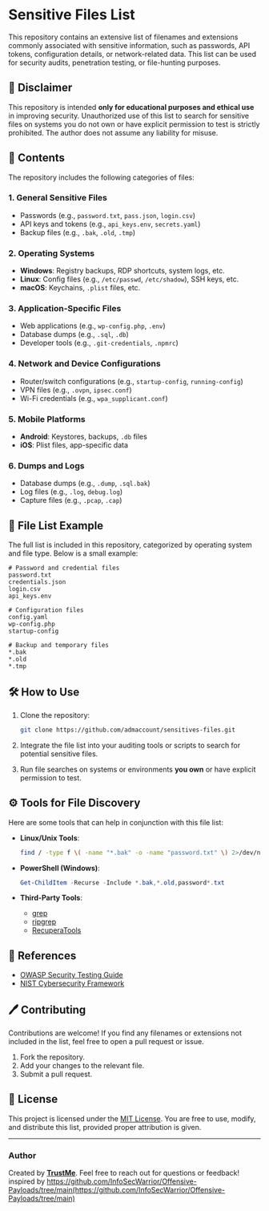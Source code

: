 # Sensitive Files List

This repository contains an extensive list of filenames and extensions commonly associated with sensitive information, such as passwords, API tokens, configuration details, or network-related data. This list can be used for security audits, penetration testing, or file-hunting purposes.

## 🚨 Disclaimer

This repository is intended **only for educational purposes and ethical use** in improving security. Unauthorized use of this list to search for sensitive files on systems you do not own or have explicit permission to test is strictly prohibited. The author does not assume any liability for misuse.

## 📂 Contents

The repository includes the following categories of files:

### 1. General Sensitive Files
- Passwords (e.g., `password.txt`, `pass.json`, `login.csv`)
- API keys and tokens (e.g., `api_keys.env`, `secrets.yaml`)
- Backup files (e.g., `.bak`, `.old`, `.tmp`)

### 2. Operating Systems
- **Windows**: Registry backups, RDP shortcuts, system logs, etc.
- **Linux**: Config files (e.g., `/etc/passwd`, `/etc/shadow`), SSH keys, etc.
- **macOS**: Keychains, `.plist` files, etc.

### 3. Application-Specific Files
- Web applications (e.g., `wp-config.php`, `.env`)
- Database dumps (e.g., `.sql`, `.db`)
- Developer tools (e.g., `.git-credentials`, `.npmrc`)

### 4. Network and Device Configurations
- Router/switch configurations (e.g., `startup-config`, `running-config`)
- VPN files (e.g., `.ovpn`, `ipsec.conf`)
- Wi-Fi credentials (e.g., `wpa_supplicant.conf`)

### 5. Mobile Platforms
- **Android**: Keystores, backups, `.db` files
- **iOS**: Plist files, app-specific data

### 6. Dumps and Logs
- Database dumps (e.g., `.dump`, `.sql.bak`)
- Log files (e.g., `.log`, `debug.log`)
- Capture files (e.g., `.pcap`, `.cap`)

## 📜 File List Example

The full list is included in this repository, categorized by operating system and file type. Below is a small example:

```plaintext
# Password and credential files
password.txt
credentials.json
login.csv
api_keys.env

# Configuration files
config.yaml
wp-config.php
startup-config

# Backup and temporary files
*.bak
*.old
*.tmp
```

## 🛠️ How to Use

1. Clone the repository:
   ```bash
   git clone https://github.com/admaccount/sensitives-files.git
   ```

2. Integrate the file list into your auditing tools or scripts to search for potential sensitive files.

3. Run file searches on systems or environments **you own** or have explicit permission to test.

## ⚙️ Tools for File Discovery

Here are some tools that can help in conjunction with this file list:

- **Linux/Unix Tools**:
  ```bash
  find / -type f \( -name "*.bak" -o -name "password.txt" \) 2>/dev/null
  ```

- **PowerShell (Windows)**:
  ```powershell
  Get-ChildItem -Recurse -Include *.bak,*.old,password*.txt
  ```

- **Third-Party Tools**:
  - [grep](https://www.gnu.org/software/grep/)
  - [ripgrep](https://github.com/BurntSushi/ripgrep)
  - [RecuperaTools](https://github.com/some-tool)

## 📖 References

- [OWASP Security Testing Guide](https://owasp.org/www-project-web-security-testing-guide/)
- [NIST Cybersecurity Framework](https://www.nist.gov/cyberframework)

## 🖊️ Contributing

Contributions are welcome! If you find any filenames or extensions not included in the list, feel free to open a pull request or issue.

1. Fork the repository.
2. Add your changes to the relevant file.
3. Submit a pull request.

## 📜 License

This project is licensed under the [MIT License](LICENSE). You are free to use, modify, and distribute this list, provided proper attribution is given.

---

### Author

Created by **[TrustMe](https://github.com/admaccount)**. Feel free to reach out for questions or feedback!
inspired by https://github.com/InfoSecWarrior/Offensive-Payloads/tree/main(https://github.com/InfoSecWarrior/Offensive-Payloads/tree/main)
